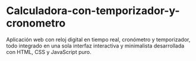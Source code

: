 # Calculadora-con-temporizador-y-cronometro
Aplicación web con reloj digital en tiempo real, cronómetro y temporizador, todo integrado en una sola interfaz interactiva y minimalista desarrollada con HTML, CSS y JavaScript puro.
